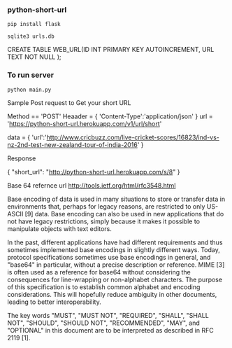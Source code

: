 ### python-short-url

<code>pip install flask</code>

<code>sqlite3 urls.db</code>

CREATE TABLE WEB_URL(ID INT PRIMARY KEY   AUTOINCREMENT,  URL  TEXT    NOT NULL );

### To run server

<code>python main.py</code>

Sample Post request to Get your short URL

Method == 'POST'
Heaader = {
   'Content-Type':'application/json'
}
url = 'https://python-short-url.herokuapp.com/v1/url/short'

data = {
      'url':'http://www.cricbuzz.com/live-cricket-scores/16823/ind-vs-nz-2nd-test-new-zealand-tour-of-india-2016'
   }

Response 

{
  "short_url": "http://python-short-url.herokuapp.com/s/8"
}


Base 64
refernce url http://tools.ietf.org/html/rfc3548.html

Base encoding of data is used in many situations to store or transfer
   data in environments that, perhaps for legacy reasons, are restricted
   to only US-ASCII [9] data.  Base encoding can also be used in new
   applications that do not have legacy restrictions, simply because it
   makes it possible to manipulate objects with text editors.

   In the past, different applications have had different requirements
   and thus sometimes implemented base encodings in slightly different
   ways.  Today, protocol specifications sometimes use base encodings in
   general, and "base64" in particular, without a precise description or
   reference.  MIME [3] is often used as a reference for base64 without
   considering the consequences for line-wrapping or non-alphabet
   characters.  The purpose of this specification is to establish common
   alphabet and encoding considerations.  This will hopefully reduce
   ambiguity in other documents, leading to better interoperability.

   The key words "MUST", "MUST NOT", "REQUIRED", "SHALL", "SHALL NOT",
   "SHOULD", "SHOULD NOT", "RECOMMENDED", "MAY", and "OPTIONAL" in this
   document are to be interpreted as described in RFC 2119 [1].
